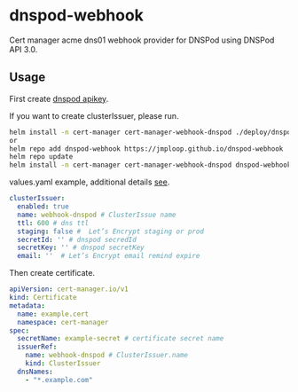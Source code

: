 # dnspod-webhook

Cert manager acme dns01 webhook provider for DNSPod using DNSPod API 3.0.

## Usage

First create [dnspod apikey](https://console.dnspod.cn/account/token/apikey).

If you want to create clusterIssuer, please run.

```bash
helm install -n cert-manager cert-manager-webhook-dnspod ./deploy/dnspod-webhook -f values.yaml
or 
helm repo add dnspod-webhook https://jmploop.github.io/dnspod-webhook
helm repo update
helm install -n cert-manager cert-manager-webhook-dnspod dnspod-webhook/cert-manager-webhook-dnspod -f values.yaml
```

values.yaml example, additional details [see](./deploy/dnspod-webhook/values.yaml).

```yaml
clusterIssuer:
  enabled: true
  name: webhook-dnspod # ClusterIssue name
  ttl: 600 # dns ttl
  staging: false #  Let’s Encrypt staging or prod
  secretId: '' # dnspod secredId
  secretKey: '' # dnspod secretKey
  email: ''  # Let’s Encrypt email remind expire
```

Then create certificate.

```yaml
apiVersion: cert-manager.io/v1
kind: Certificate
metadata:
  name: example.cert
  namespace: cert-manager
spec:
  secretName: example-secret # certificate secret name
  issuerRef:
    name: webhook-dnspod # ClusterIssuer.name
    kind: ClusterIssuer
  dnsNames:
    - "*.example.com"
```
